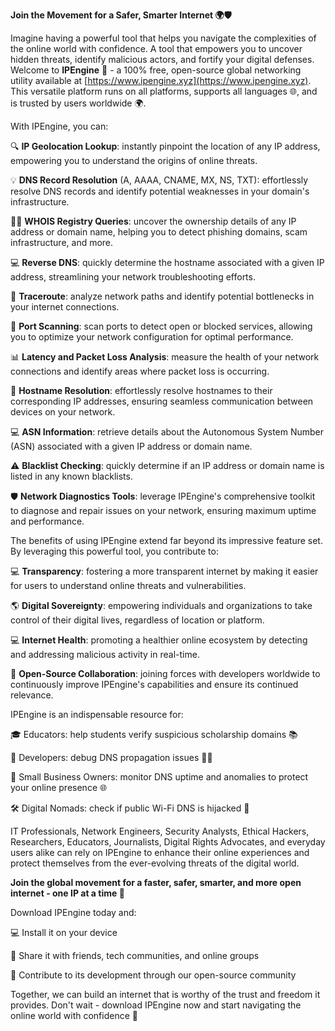 **Join the Movement for a Safer, Smarter Internet 🌍🛡️**

Imagine having a powerful tool that helps you navigate the complexities of the online world with confidence. A tool that empowers you to uncover hidden threats, identify malicious actors, and fortify your digital defenses. Welcome to **IPEngine** 🚀 - a 100% free, open-source global networking utility available at [https://www.ipengine.xyz](https://www.ipengine.xyz). This versatile platform runs on all platforms, supports all languages 🌐, and is trusted by users worldwide 🌍.

With IPEngine, you can:

🔍 **IP Geolocation Lookup**: instantly pinpoint the location of any IP address, empowering you to understand the origins of online threats.

💡 **DNS Record Resolution** (A, AAAA, CNAME, MX, NS, TXT): effortlessly resolve DNS records and identify potential weaknesses in your domain's infrastructure.

🕵️‍♂️ **WHOIS Registry Queries**: uncover the ownership details of any IP address or domain name, helping you to detect phishing domains, scam infrastructure, and more.

💻 **Reverse DNS**: quickly determine the hostname associated with a given IP address, streamlining your network troubleshooting efforts.

🚗 **Traceroute**: analyze network paths and identify potential bottlenecks in your internet connections.

💪 **Port Scanning**: scan ports to detect open or blocked services, allowing you to optimize your network configuration for optimal performance.

📊 **Latency and Packet Loss Analysis**: measure the health of your network connections and identify areas where packet loss is occurring.

📍 **Hostname Resolution**: effortlessly resolve hostnames to their corresponding IP addresses, ensuring seamless communication between devices on your network.

💻 **ASN Information**: retrieve details about the Autonomous System Number (ASN) associated with a given IP address or domain name.

⚠️ **Blacklist Checking**: quickly determine if an IP address or domain name is listed in any known blacklists.

🛡️ **Network Diagnostics Tools**: leverage IPEngine's comprehensive toolkit to diagnose and repair issues on your network, ensuring maximum uptime and performance.

The benefits of using IPEngine extend far beyond its impressive feature set. By leveraging this powerful tool, you contribute to:

💻 **Transparency**: fostering a more transparent internet by making it easier for users to understand online threats and vulnerabilities.

🌎 **Digital Sovereignty**: empowering individuals and organizations to take control of their digital lives, regardless of location or platform.

💻 **Internet Health**: promoting a healthier online ecosystem by detecting and addressing malicious activity in real-time.

🤝 **Open-Source Collaboration**: joining forces with developers worldwide to continuously improve IPEngine's capabilities and ensure its continued relevance.

IPEngine is an indispensable resource for:

🎓 Educators: help students verify suspicious scholarship domains 📚

🔧 Developers: debug DNS propagation issues 🕵️‍♂️

🏢 Small Business Owners: monitor DNS uptime and anomalies to protect your online presence 🌐

🛠️ Digital Nomads: check if public Wi-Fi DNS is hijacked 🔴

IT Professionals, Network Engineers, Security Analysts, Ethical Hackers, Researchers, Educators, Journalists, Digital Rights Advocates, and everyday users alike can rely on IPEngine to enhance their online experiences and protect themselves from the ever-evolving threats of the digital world.

**Join the global movement for a faster, safer, smarter, and more open internet - one IP at a time 🚀**

Download IPEngine today and:

💻 Install it on your device

📢 Share it with friends, tech communities, and online groups

🤝 Contribute to its development through our open-source community

Together, we can build an internet that is worthy of the trust and freedom it provides. Don't wait - download IPEngine now and start navigating the online world with confidence 🌟